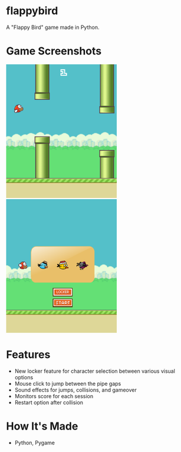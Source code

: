 # flappybird
A "Flappy Bird" game made in Python.
# Game Screenshots
![](https://github.com/sherrych88/flappybird/blob/main/gamescreenshot.png?raw=true)
![](https://github.com/sherrych88/flappybird/blob/main/lockerscreenshot.png?raw=true)
# Features
- New locker feature for character selection between various visual options
- Mouse click to jump between the pipe gaps
- Sound effects for jumps, collisions, and gameover
- Monitors score for each session
- Restart option after collision
# How It's Made
- Python, Pygame





